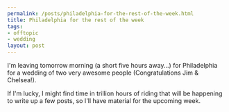 ```yaml
--- 
permalink: /posts/philadelphia-for-the-rest-of-the-week.html
title: Philadelphia for the rest of the week
tags: 
- offtopic
- wedding
layout: post
---
```

I'm leaving tomorrow morning (a short five hours away...) for Philadelphia for a wedding of two very awesome people (Congratulations Jim & Chelsea!).

If I'm lucky, I might find time in trillion hours of riding that will be happening to write up a few posts, so I'll have material for the upcoming week.